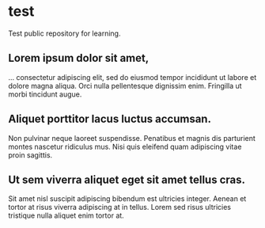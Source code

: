 # test
Test public repository for learning.

## Lorem ipsum dolor sit amet,

... consectetur adipiscing elit, sed do eiusmod tempor incididunt ut labore et dolore magna aliqua. Orci nulla pellentesque dignissim enim. Fringilla ut morbi tincidunt augue. 

## Aliquet porttitor lacus luctus accumsan.

Non pulvinar neque laoreet suspendisse. Penatibus et magnis dis parturient montes nascetur ridiculus mus. Nisi quis eleifend quam adipiscing vitae proin sagittis.

## Ut sem viverra aliquet eget sit amet tellus cras.

Sit amet nisl suscipit adipiscing bibendum est ultricies integer. Aenean et tortor at risus viverra adipiscing at in tellus. Lorem sed risus ultricies tristique nulla aliquet enim tortor at.

